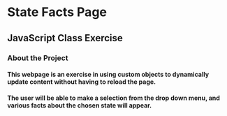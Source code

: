 # State Facts Page
## JavaScript Class Exercise
### About the Project
#### This webpage is an exercise in using custom objects to dynamically update content without having to reload the page.
#### The user will be able to make a selection from the drop down menu, and various facts about the chosen state will appear.
